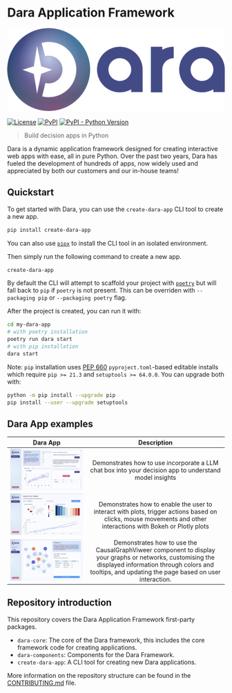 # Dara Application Framework

![Dara Logo](./img/dara_light.svg)

[![License](https://img.shields.io/badge/License-Apache_2.0-blue.svg)](https://www.apache.org/licenses/LICENSE-2.0)
[![PyPI](https://img.shields.io/pypi/v/dara-core.svg?color=dark-green)](https://pypi.org/project/dara-core/)
[![PyPI - Python Version](https://img.shields.io/pypi/pyversions/dara-core.svg?color=dark-green)](https://pypi.org/project/dara-core/)

> Build decision apps in Python

Dara is a dynamic application framework designed for creating interactive web apps with ease, all in pure Python. Over the past two years, Dara has fueled the development of hundreds of apps, now widely used and appreciated by both our customers and our in-house teams!

## Quickstart

To get started with Dara, you can use the `create-dara-app` CLI tool to create a new app.

```bash
pip install create-dara-app
```

You can also use [`pipx`](https://pypa.github.io/pipx/) to install the CLI tool in an isolated environment.

Then simply run the following command to create a new app.

```bash
create-dara-app
```

By default the CLI will attempt to scaffold your project with [`poetry`](https://python-poetry.org/) but will fall back to `pip` if `poetry` is not present. This can be overriden with `--packaging pip` or `--packaging poetry` flag.

After the project is created, you can run it with:

```bash
cd my-dara-app
# with poetry installation
poetry run dara start
# with pip installation
dara start
```

Note: `pip` installation uses [PEP 660](https://peps.python.org/pep-0660/) `pyproject.toml`-based editable installs which require `pip >= 21.3` and `setuptools >= 64.0.0`. You can upgrade both with:

```bash
python -m pip install --upgrade pip
pip install --user --upgrade setuptools
```

## Dara App examples

| Dara App                                            |                                                                                                   Description                                                                                                   |
| --------------------------------------------------- | :-------------------------------------------------------------------------------------------------------------------------------------------------------------------------------------------------------------: |
| ![Large Language Model](./img/llm.png)              |                                                     Demonstrates how to use incorporate a LLM chat box into your decision app to understand model insights                                                      |
| ![Plot Interactivity](./img/plot_interactivity.png) |                         Demonstrates how to enable the user to interact with plots, trigger actions based on clicks, mouse movements and other interactions with Bokeh or Plotly plots                          |
| ![Graph Editor](./img/graph_viewer.png)             | Demonstrates how to use the CausalGraphViweer component to display your graphs or networks, customising the displayed information through colors and tooltips, and updating the page based on user interaction. |

## Repository introduction

This repository covers the Dara Application Framework first-party packages.

- `dara-core`: The core of the Dara framework, this includes the core framework code for creating applications.
- `dara-components`: Components for the Dara Framework.
- `create-dara-app`: A CLI tool for creating new Dara applications.

More information on the repository structure can be found in the [CONTRIBUTING.md](./CONTRIBUTING.md) file.
